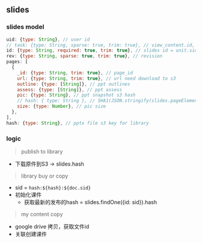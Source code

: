 ## slides

### slides model
```js
uid: {type: String}, // user id
// task: {type: String, sparse: true, trim: true}, // view_content.id, 已经弃用
id: {type: String, required: true, trim: true}, // slides id = unit.sid
rev: {type: String, sparse: true, trim: true}, // revision
pages: [
  {
    _id: {type: String, trim: true}, // page_id
    url: {type: String, trim: true}, // url need download to s3
    outline: {type: [String]}, // ppt outlines
    assess: {type: [String]}, // ppt assess
    pic: {type: String}, // ppt snapshot s3 hash
    // hash: { type: String }, // SHA1(JSON.stringify(slides.pageElements))
    size: {type: Number}, // pic size
  },
],
hash: {type: String}, // pptx file s3 key for library
```

### logic

> publish to library
- 下载原件到S3 -> slides.hash

> library buy or copy
- sid = `hash:${hash}:${doc.sid}`
- 初始化课件
  - 获取最新的发布的hash = slides.findOne({id: sid}).hash

> my content copy
- google drive 拷贝，获取文件id
- 关联创建课件
